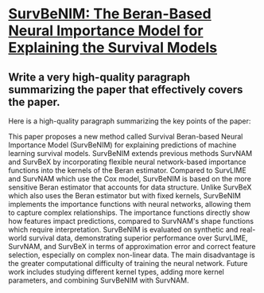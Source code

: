 # [SurvBeNIM: The Beran-Based Neural Importance Model for Explaining the   Survival Models](https://arxiv.org/abs/2312.06638)

## Write a very high-quality paragraph summarizing the paper that effectively covers the paper.

 Here is a high-quality paragraph summarizing the key points of the paper:

This paper proposes a new method called Survival Beran-based Neural Importance Model (SurvBeNIM) for explaining predictions of machine learning survival models. SurvBeNIM extends previous methods SurvNAM and SurvBeX by incorporating flexible neural network-based importance functions into the kernels of the Beran estimator. Compared to SurvLIME and SurvNAM which use the Cox model, SurvBeNIM is based on the more sensitive Beran estimator that accounts for data structure. Unlike SurvBeX which also uses the Beran estimator but with fixed kernels, SurvBeNIM implements the importance functions with neural networks, allowing them to capture complex relationships. The importance functions directly show how features impact predictions, compared to SurvNAM's shape functions which require interpretation. SurvBeNIM is evaluated on synthetic and real-world survival data, demonstrating superior performance over SurvLIME, SurvNAM, and SurvBeX in terms of approximation error and correct feature selection, especially on complex non-linear data. The main disadvantage is the greater computational difficulty of training the neural network. Future work includes studying different kernel types, adding more kernel parameters, and combining SurvBeNIM with SurvNAM.
